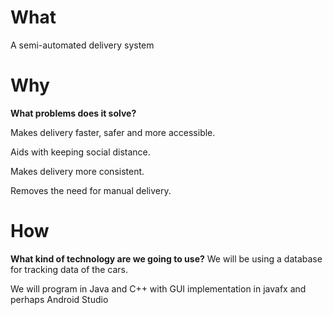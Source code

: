 # What
A semi-automated delivery system

# Why
__What problems does it solve?__

Makes delivery faster, safer and more accessible.

Aids with keeping social distance.

Makes delivery more consistent.

Removes the need for manual delivery.

# How
__What kind of technology are we going to use?__
We will be using a database for tracking data of the cars.

We will program in Java and C++ with GUI implementation in javafx and perhaps Android Studio
